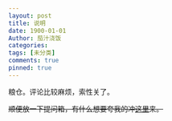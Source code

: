 ```yaml
---
layout: post
title: 说明
date: 1900-01-01
Author: 茄汁浇饭
categories: 
tags: [未分类]
comments: true
pinned: true
--- 
```


粮仓。评论比较麻烦，索性关了。

~~顺便放一下提问箱，有什么想要夸我的冲[这里](https://www.popiapp.cn/HIc3DE)来。~~
